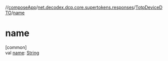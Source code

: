 //[composeApp](../../../index.md)/[net.decodex.dcp.core.supertokens.responses](../index.md)/[TotpDeviceDTO](index.md)/[name](name.md)

# name

[common]\
val [name](name.md): [String](https://kotlinlang.org/api/latest/jvm/stdlib/kotlin/-string/index.html)
